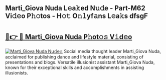 ## Marti_Giova Nuda L𝚎a𝚔ed N𝚞𝚍e - Part-M62 Vi𝚍𝚎o P𝚑𝚘tos - H𝚘𝚝 O𝚗𝚕yf𝚊ns L𝚎a𝚔s dfsgF

# <h2><a href="http://kfcbqtv.oniu.top/?m=Marti_Giova+Nuda">🔗👉 🔴 Marti_Giova Nuda P𝚑ot𝚘𝚜 V𝚒d𝚎o</a></h2>

[![Marti_Giova Nuda Nu𝚍e𝚜](https://i.imgur.com/0qMVB7G.gif)](http://kfcbqtv.oniu.top/?m=Marti_Giova+Nuda)
Social media thought leader Marti_Giova Nuda, acclaimed for publishing dance and lifestyle material, consisting of presentations and blogs. Versatile illusionist assistant Marti_Giova Nuda, known for their exceptional skills and accomplishments in assisting illusionists.  
